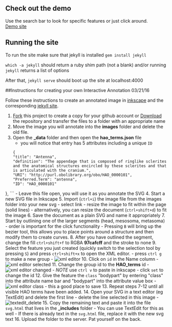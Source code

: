 
## Check out the demo
Use the search bar to look for specific features or just click around.  
[Demo site](http://collinschwantes.github.io/Annotated_Ultras/)

## Running the site

To run the site make sure that jekyll is installed 
`gem install jekyll`

`which -a jekyll` should return a ruby shim path (not a blank)
and/or running `jekyll` returns a list of options

After that, `jekyll serve` should boot up the site at localhost:4000

##Instructions for creating your own Interactive Annotation
03/21/16


Follow these instructions to create an annotated image in [inkscape](https://inkscape.org/en/) and the corresponding [jekyll site](https://jekyllrb.com/). 

1.  [Fork](https://github.com/collinschwantes/Annotated_Ultras/blob/master/Inkscape_instructions.md#fork-destination-box) this project to create a copy for your github account or 
[Download](https://github.com/collinschwantes/Annotated_Ultras/archive/master.zip) the repository and transfer the files to a folder with an appropriate name
2.  Move the image you will annotate into the **images** folder and delete the old file. 
3.  Open the **_data** folder and then open the **hao_terms.json** file
    -  you will notice that entry has 5 attributes including a unique `ID`
    ```
    {
    "title": "Antenna",
    "definition": "The appendage that is composed of ringlike sclerites and the anatomical structures encircled by these sclerites and that is articulated with the cranium.",
    "URI": "http://purl.obolibrary.org/obo/HAO_0000101",
    "Preferred.Term": "antenna",
    "ID": "HAO_0000101"
  },
    ```
    -  Leave this file open, you will use it as you annotate the SVG
4.  Start a new SVG file in Inkscape
5.  Import (`ctrl+i`) the image file from the images folder into your new svg 
    - select link 
    - resize the image to fit within the page (solid lines) 
    - alternatively, you can resize the document (`ctrl+shift+d`) to fit the image
6.  Save the document as a plain SVG and name it appropriately
7.  Start by outlining one of the larger segments (head, mesosoma, metasoma) - order is important for the click functionality 
    - Pressing `B` will bring up the bezier tool, this allows you to place points around a structure and then modify them to create curves. 
8.  After you have outlined the segment, change the fill `ctrl+shift+f` to RGBA **97cafcff** and the stroke to none
9.  Select the feature you just created (quickly switch to the selection tool by pressing `S`) and press `ctrl+shift+x` to open the XML editor. 
    - press `ctrl g` to make a new group 
    - ![xml editor](https://raw.githubusercontent.com/collinschwantes/Annotated_Ultras/master/Screenshot%202016-03-21%2013.00.40.png)
10. Click on `id` in the Name column
    - ![xml editor selected](https://raw.githubusercontent.com/collinschwantes/Annotated_Ultras/master/Screenshot%202016-03-21%2013.05.37.png)
11. Change the group id to the **HAO_terms** id
    - ![xml editor changed](https://raw.githubusercontent.com/collinschwantes/Annotated_Ultras/master/Screenshot%202016-03-21%2013.07.36.png)
    - *NOTE* use `ctrl v` to paste in inkscape
    - click `set` to change the id
12. Give the feature the `class` "bodypart" by entering "class" into the attribute name bar and "bodypart" into the attribute value box
    - ![xml editor class](https://raw.githubusercontent.com/collinschwantes/Annotated_Ultras/master/Screenshot%202016-03-21%2013.23.56.png)
    - this a good place to save
13. Repeat steps 7-12 until all visible HAO terms have been added. 
14. Open your SVG in a text editor (eg TextEdit) and delete the first line 
    - delete the line selected in this image
    - ![textedit_delete](https://raw.githubusercontent.com/collinschwantes/Annotated_Ultras/master/Screenshot%202016-03-21%2013.31.42.png)
15. Copy the remaining text and paste it into the file `svg.html` that lives in the **_includes** folder 
    - You can use TextEdit for this as well
    - If there is already text in the `svg.html` file, replace it with the new svg text
16. Upload the folder to the server. Pat yourself on the back.
